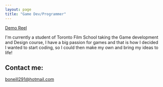 ```yaml
---
layout: page
title: "Game Dev/Programmer"
---
```

[Demo Reel](https://youtu.be/X4cXdLfqp58?si=LGqRfVNn5VfuWOMF)

I'm currently a student of Toronto Film School taking the Game development and Design course, 
I have a big passion for games and that is how I decided I wanted to start coding, so I could then make my own and bring my ideas to life!

## Contact me:
boneill291@hotmail.com

